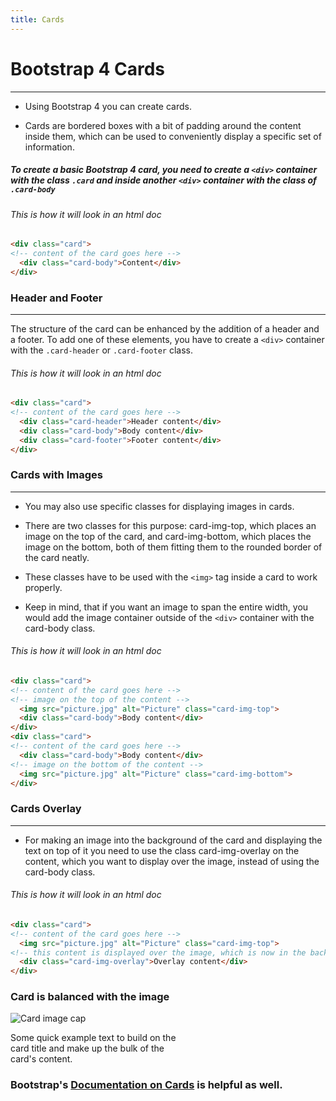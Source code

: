 ```yaml
---
title: Cards
---
```

# Bootstrap 4 Cards
------

* Using Bootstrap 4 you can create cards.

*  Cards are bordered boxes with a bit of padding around the content inside them, which can be used to conveniently display a specific set of information.

##### To create a basic Bootstrap 4 card, you need to create a ```<div>``` container with the class ```.card``` and inside  another ```<div>``` container with the class of ```.card-body```

###### This is how it will look in an html doc

```html
<div class="card">
<!-- content of the card goes here -->
  <div class="card-body">Content</div>
</div>
```
### Header and Footer
--------

The structure of the card can be enhanced by the addition of a header and a footer. To add one of these elements, you have to create a ```<div>``` container with the ```.card-header``` or ```.card-footer``` class.

###### This is how it will look in an html doc

```html
<div class="card">
<!-- content of the card goes here -->
  <div class="card-header">Header content</div>
  <div class="card-body">Body content</div>
  <div class="card-footer">Footer content</div>
</div>
```

### Cards with Images
-----------
* You may also use specific classes for displaying images in cards.

* There are two classes for this purpose: card-img-top, which places an image on the top of the card, and card-img-bottom, which places the image on the bottom, both of them fitting them to the rounded border of the card neatly.

* These classes have to be used with the ```<img>``` tag inside a card to work properly.

* Keep in mind, that if you want an image to span the entire width, you would add the image container outside of the ```<div>``` container with the card-body class.

###### This is how it will look in an html doc


```html
<div class="card">
<!-- content of the card goes here -->
<!-- image on the top of the content -->
  <img src="picture.jpg" alt="Picture" class="card-img-top">
  <div class="card-body">Body content</div>
</div>
<div class="card">
<!-- content of the card goes here -->
  <div class="card-body">Body content</div>
<!-- image on the bottom of the content -->
  <img src="picture.jpg" alt="Picture" class="card-img-bottom"> 
</div>
```

### Cards Overlay
----
* For making an image into the background of the card and displaying the text on top of it you need to use the class card-img-overlay on the content, which you want to display over the image, instead of using the card-body class.

###### This is how it will look in an html doc

```html
<div class="card">
<!-- content of the card goes here -->
  <img src="picture.jpg" alt="Picture" class="card-img-top">
<!-- this content is displayed over the image, which is now in the background and covers the whole element -->
  <div class="card-img-overlay">Overlay content</div>
</div>
```
### Card is balanced with the image

<div class="card" style="width: 18rem;">
  <img class="card-img-top" src="..." alt="Card image cap">
  <div class="card-body">
    <p class="card-text">Some quick example text to build on the card title and make up the bulk of the card's content.</p>
  </div>
</div>
<!--You must set the image height on all cards -->


### Bootstrap's <a href="https://getbootstrap.com/docs/4.1/components/card/" target="_blank">Documentation on Cards</a> is helpful as well.
